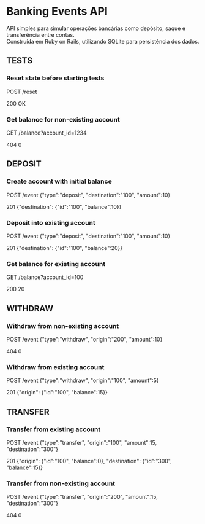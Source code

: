 # Banking Events API

API simples para simular operações bancárias como depósito, saque e transferência entre contas.  
Construída em Ruby on Rails, utilizando SQLite para persistência dos dados.



## TESTS


### Reset state before starting tests

POST /reset

200 OK



### Get balance for non-existing account

GET /balance?account_id=1234

404 0



## DEPOSIT


### Create account with initial balance

POST /event {"type":"deposit", "destination":"100", "amount":10}

201 {"destination": {"id":"100", "balance":10}}



### Deposit into existing account

POST /event {"type":"deposit", "destination":"100", "amount":10}

201 {"destination": {"id":"100", "balance":20}}



### Get balance for existing account

GET /balance?account_id=100

200 20



## WITHDRAW


### Withdraw from non-existing account

POST /event {"type":"withdraw", "origin":"200", "amount":10}

404 0



### Withdraw from existing account

POST /event {"type":"withdraw", "origin":"100", "amount":5}

201 {"origin": {"id":"100", "balance":15}}



## TRANSFER


### Transfer from existing account

POST /event {"type":"transfer", "origin":"100", "amount":15, "destination":"300"}

201 {"origin": {"id":"100", "balance":0}, "destination": {"id":"300", "balance":15}}



### Transfer from non-existing account

POST /event {"type":"transfer", "origin":"200", "amount":15, "destination":"300"}

404 0


